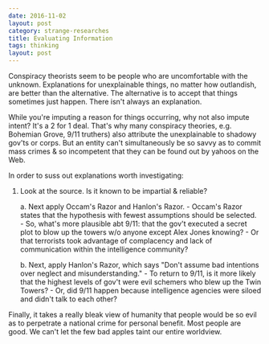 ```yaml
---
date: 2016-11-02
layout: post
category: strange-researches
title: Evaluating Information
tags: thinking
layout: post
---
```


Conspiracy theorists seem to be people who are uncomfortable with the unknown. Explanations for unexplainable things, no matter how outlandish, are better than the alternative. The alternative is to accept that things sometimes just happen. There isn't always an explanation.

While you're imputing a reason for things occurring, why not also impute intent? It's a 2 for 1 deal. That's why many conspiracy theories, e.g. Bohemian Grove, 9/11 truthers) also attribute the unexplainable to shadowy gov'ts or corps. But an entity can't simultaneously be so savvy as to commit mass crimes & so incompetent that they can be found out by yahoos on the Web.

In order to suss out explanations worth investigating:

1. Look at the source. Is it known to be impartial & reliable?

    a. Next apply Occam's Razor and Hanlon's Razor.
       - Occam's Razor states that the hypothesis with fewest assumptions should be selected. 
       - So, what's more plausible abt 9/11: that the gov't executed a secret plot to blow up the towers w/o anyone except Alex Jones knowing? 
       - Or that terrorists took advantage of complacency and lack of communication within the intelligence community?
    
    b. Next, apply Hanlon's Razor, which says "Don't assume bad intentions over neglect and misunderstanding." 
       - To return to 9/11, is it more likely that the highest levels of gov't were evil schemers who blew up the Twin Towers?
       - Or, did 9/11 happen because intelligence agencies were siloed and didn't talk to each other?

Finally, it takes a really bleak view of humanity that people would be so evil as to perpetrate a national crime for personal benefit. Most people are good. We can't let the few bad apples taint our entire worldview.